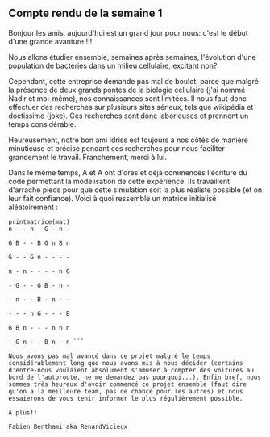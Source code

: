 
## Compte rendu de la semaine 1 ##

Bonjour les amis, aujourd'hui est un grand jour pour nous: c'est le début d'une grande avanture !!!
  
  
Nous allons étudier ensemble, semaines après semaines, l'évolution d'une population de bactéries dans un milieu cellulaire, excitant non?
  
Cependant, cette entreprise demande pas mal de boulot, parce que malgré la présence de deux grands pontes de la biologie cellulaire (j'ai nommé Nadir et moi-même), nos connaissances sont limitées. Il nous faut donc effectuer des recherches sur plusieurs sites sérieux, tels que wikipédia et doctissimo (joke). Ces recherches sont donc laborieuses et prennent un temps considérable.
  
Heureusement, notre bon ami Idriss est toujours à nos côtés de manière minutieuse et précise pendant ces recherches pour nous faciliter grandement le travail. Franchement, merci à lui.
  
Dans le même temps, A et A ont d'ores et déjà commencés l'écriture du code permettant la modélisation de cette expérience. Ils travaillent d'arrache pieds pour que cette simulation soit la plus réaliste possible (et on leur fait confiance).
Voici à quoi ressemble un matrice initialisé aléatoirement :

```  mat = matrice(9,9)
printmatrice(mat)
n - - n - G - n - 

G B - - B G n B n 

G - - G n - - - - 

n - n - - - - n G 

- G - - G B - n - 

- n - - B - n - - 

- - - n G - - - B 

G B n - - - n n n 

- G n - - B n - n ``` 
  
Nous avons pas mal avancé dans ce projet malgré le temps considérablement long que nous avons mis à nous décider (certains d'entre-nous voulaient absolument s'amuser à compter des voitures au bord de l'autoroute, ne me demandez pas pourquoi...). Enfin bref, nous sommes très heureux d'avoir commencé ce projet ensemble (faut dire qu'on a la meilleure team, pas de chance pour les autres) et nous essaierons de vous tenir informer le plus régulièrement possible.
  
A plus!!

Fabien Benthami aka RenardVicieux
